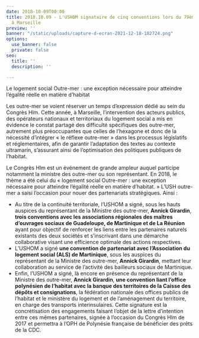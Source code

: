 ```yaml
---
date: 2018-10-09T00:00
title: 2018.10.09 - L'USHOM signataire de cinq conventions lors du 79ème Congrès Hlm
  à Marseille
preview: ''
banner: "/static/uploads/capture-d-ecran-2021-12-18-182724.png"
options:
  use_banner: false
  private: false
seo:
  title: ''
  description: ''

---
```

Le logement social Outre-mer : une exception nécessaire pour atteindre l’égalité réelle en matière d’habitat

Les outre-mer se voient réserver un temps d’expression dédié au sein du Congrès Hlm. Cette année, à Marseille, l’intervention des acteurs publics, des opérateurs nationaux et territoriaux du logement social a mis en évidence le constat partagé des difficulté spécifiques des outre-mer, autrement plus préoccupantes que celles de l’hexagone et donc de la nécessité d’intégrer « le réflexe outre-mer » dans les processus législatifs et réglementaires, afin de garantir l’adaptation des textes au contexte ultramarin, s’assurant ainsi de l’optimisation des politiques publiques de l’habitat.

Le Congrès Hlm est un événement de grande ampleur auquel participe notamment la ministre des outre-mer ou son représentant. En 2018, le thème a été celui du « logement social Outre-mer : une exception nécessaire pour atteindre l’égalité réelle en matière d’habitat. » L’USH outre-mer a saisi l’occasion pour nouer des partenariats stratégiques. Ainsi :

* Au titre de la continuité territoriale, l’USHOM a signé, sous les hauts auspices du représentant de la Ministre des outre-mer, **Annick Girardin**, **trois conventions avec les associations régionales des maîtres d’ouvrages sociaux de Guadeloupe, de Martinique et de La Réunion** ayant pour objectif de renforcer les liens entre les partenaires naturels existants des deux sociétés et s’inscrivant dans une démarche collaborative visant une efficience optimale des actions respectives.
* L’USHOM a signé **une convention de partenariat avec l’Association du logement social (ALS) de Martinique**, sous les auspices du représentant de la Ministre des outre-mer, **Annick Girardin**, mettant leur collaboration au service de l’activité des bailleurs sociaux de Martinique.
* Enfin, l’USHOM a signé, là encore en présence du représentant de la Ministre des outre-mer, **Annick Girardin**, **une convention liant l’office polynésien de l’habitat avec la banque des territoires de la Caisse des dépôts et consignations**, la fédération nationale des offices publics de l’habitat et le ministère du logement et de l’aménagement du territoire, en charge des transports interinsulaires. Cette signature est la concrétisation des engagements faisant l’objet de la lettre d’intention entre ces mêmes partenaires, signée à l’occasion du Congrès Hlm de 2017 et permettra à l’OPH de Polynésie française de bénéficier des prêts de la CDC.